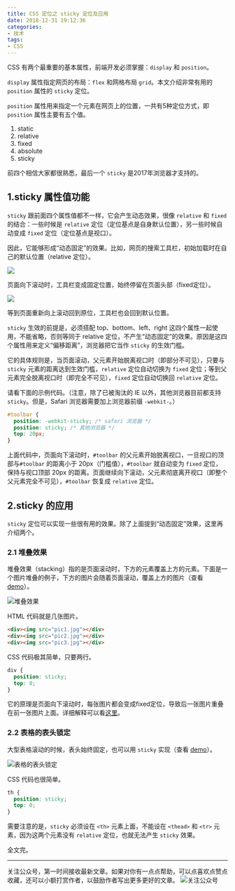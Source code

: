 ```yaml
---
title: CSS 定位之 sticky 定位及应用
date: 2018-12-31 19:12:36
categories:
- 技术
tags:
- CSS
---
```


CSS 有两个最重要的基本属性，前端开发必须掌握：`display` 和 `position`。

`display` 属性指定网页的布局：`flex` 和网格布局 `grid`。本文介绍非常有用的 `position` 属性的 `sticky` 定位。

`position` 属性用来指定一个元素在网页上的位置，一共有5种定位方式，即 `position` 属性主要有五个值。
1. static
2. relative
3. fixed
4. absolute
5. sticky

前四个相信大家都很熟悉，最后一个 `sticky` 是2017年浏览器才支持的。

## 1.sticky 属性值功能

`sticky` 跟前面四个属性值都不一样，它会产生动态效果，很像 `relative` 和 `fixed `的结合：一些时候是 `relative` 定位（定位基点是自身默认位置），另一些时候自动变成 `fixed` 定位（定位基点是视口）。

因此，它能够形成“动态固定”的效果。比如，网页的搜索工具栏，初始加载时在自己的默认位置（relative 定位）。

![](https://gitee.com/dunizb/cloudimg/raw/jsdelivr/css-sticky/1.png)

页面向下滚动时，工具栏变成固定位置，始终停留在页面头部（fixed定位）。

![](https://gitee.com/dunizb/cloudimg/raw/jsdelivr/css-sticky/2.png)

等到页面重新向上滚动回到原位，工具栏也会回到默认位置。

`sticky` 生效的前提是，必须搭配 top、bottom、left、right 这四个属性一起使用，不能省略，否则等同于 relative 定位，不产生“动态固定”的效果。原因是这四个属性用来定义“偏移距离”，浏览器把它当作 `sticky` 的生效门槛。

它的具体规则是，当页面滚动，父元素开始脱离视口时（即部分不可见），只要与 `sticky` 元素的距离达到生效门槛，`relative` 定位自动切换为 `fixed` 定位；等到父元素完全脱离视口时（即完全不可见），`fixed` 定位自动切换回 `relative` 定位。

请看下面的示例代码。（注意，除了已被淘汰的 IE 以外，其他浏览器目前都支持 `sticky`。但是，Safari 浏览器需要加上浏览器前缀 `-webkit-`。）
```css
#toolbar { 
  position: -webkit-sticky; /* safari 浏览器 */ 
  position: sticky; /* 其他浏览器 */ 
  top: 20px;
}
```
上面代码中，页面向下滚动时，`#toolbar` 的父元素开始脱离视口，一旦视口的顶部与`#toolbar` 的距离小于 20px（门槛值），`#toolbar` 就自动变为 `fixed` 定位，保持与视口顶部 20px 的距离。页面继续向下滚动，父元素彻底离开视口（即整个父元素完全不可见），`#toolbar` 恢复成 `relative` 定位。

## 2.sticky 的应用

`sticky` 定位可以实现一些很有用的效果。除了上面提到“动态固定”效果，这里再介绍两个。

### 2.1 堆叠效果

堆叠效果（stacking）指的是页面滚动时，下方的元素覆盖上方的元素。下面是一个图片堆叠的例子，下方的图片会随着页面滚动，覆盖上方的图片（查看 [demo](https://jsbin.com/fegiqoquki/edit?html,css,output)）。

![堆叠效果](https://gitee.com/dunizb/cloudimg/raw/jsdelivr/css-sticky/1.gif)

HTML 代码就是几张图片。
```html
<div><img src="pic1.jpg"></div>
<div><img src="pic2.jpg"></div>
<div><img src="pic3.jpg"></div>
```

CSS 代码极其简单，只要两行。
```css
div {
  position: sticky;
  top: 0;
}
```
它的原理是页面向下滚动时，每张图片都会变成fixed定位，导致后一张图片重叠在前一张图片上面。详细解释可以看[这里](https://dev.to/vinceumo/slide-stacking-effect-using-position-sticky-91f)。

### 2.2 表格的表头锁定

大型表格滚动的时候，表头始终固定，也可以用 `sticky` 实现（查看 [demo](https://jsbin.com/decemanohe/edit?html,css,output)）。

![表格的表头锁定](https://gitee.com/dunizb/cloudimg/raw/jsdelivr/css-sticky/2.gif)

CSS 代码也很简单。
```css
th {
  position: sticky;
  top: 0; 
}
```
需要注意的是，`sticky` 必须设在 `<th>` 元素上面，不能设在 `<thead>` 和 `<tr>` 元素，因为这两个元素没有 `relative` 定位，也就无法产生 `sticky` 效果。

全文完。

*************
关注公众号，第一时间接收最新文章。如果对你有一点点帮助，可以点喜欢点赞点收藏，还可以小额打赏作者，以鼓励作者写出更多更好的文章。
![关注公众号](https://i.loli.net/2019/11/06/SdgA4QFiTzMeHyI.jpg)